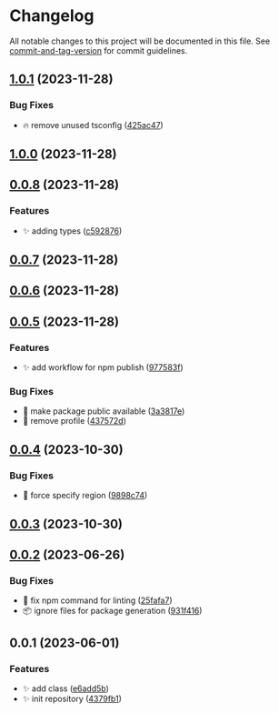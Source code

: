 # Changelog

All notable changes to this project will be documented in this file. See [commit-and-tag-version](https://github.com/absolute-version/commit-and-tag-version) for commit guidelines.

## [1.0.1](https://github.com/certible/superagent-aws-sign/compare/v1.0.0...v1.0.1) (2023-11-28)


### Bug Fixes

* :fire: remove unused tsconfig ([425ac47](https://github.com/certible/superagent-aws-sign/commit/425ac47eee3ae4816164f20b406806c850618c11))

## [1.0.0](https://github.com/certible/superagent-aws-sign/compare/v0.0.8...v1.0.0) (2023-11-28)

## [0.0.8](https://github.com/certible/superagent-aws-sign/compare/v0.0.7...v0.0.8) (2023-11-28)


### Features

* :sparkles: adding types ([c592876](https://github.com/certible/superagent-aws-sign/commit/c59287661c328d02c6d0e2455b32ddcc4dcd44cd))

## [0.0.7](https://github.com/certible/superagent-aws-sign/compare/v0.0.6...v0.0.7) (2023-11-28)

## [0.0.6](https://github.com/certible/superagent-aws-sign/compare/v0.0.5...v0.0.6) (2023-11-28)

## [0.0.5](https://github.com/certible/superagent-aws-sign/compare/v0.0.4...v0.0.5) (2023-11-28)


### Features

* :sparkles: add workflow for npm publish ([977583f](https://github.com/certible/superagent-aws-sign/commit/977583fa380c505706a9db15b74857421f6ce797))


### Bug Fixes

* :bug: make package public available ([3a3817e](https://github.com/certible/superagent-aws-sign/commit/3a3817e77e14d74b3215805e8d3b81bddfe9460b))
* :bug: remove profile ([437572d](https://github.com/certible/superagent-aws-sign/commit/437572d0cf76dc9b96edc653da159655774e76b4))

## [0.0.4](https://github.com/certible/superagent-aws-sign/compare/v0.0.3...v0.0.4) (2023-10-30)


### Bug Fixes

* :bug: force specify region ([9898c74](https://github.com/certible/superagent-aws-sign/commit/9898c7449399a2f8ccb852ab8343d021a97cb4a6))

## [0.0.3](https://github.com/certible/superagent-aws-sign/compare/v0.0.2...v0.0.3) (2023-10-30)

## [0.0.2](https://github.com/certible/superagent-aws-sign/compare/v0.0.1...v0.0.2) (2023-06-26)


### Bug Fixes

* :bug: fix npm command for linting ([25fafa7](https://github.com/certible/superagent-aws-sign/commit/25fafa7e0e42bfed3aea09b0797f97ad3b252074))
* :package: ignore files for package generation ([931f416](https://github.com/certible/superagent-aws-sign/commit/931f416fd38dfdbbd0c6b43562a51306a833f047))

## 0.0.1 (2023-06-01)


### Features

* :sparkles: add class ([e6add5b](https://github.com/certible/superagent-aws-sign/commit/e6add5b0916be968ec529e8b8d884bd5e0632fa1))
* :sparkles: init repository ([4379fb1](https://github.com/certible/superagent-aws-sign/commit/4379fb12784696b501dba9c49b84b5bd1cf02755))

